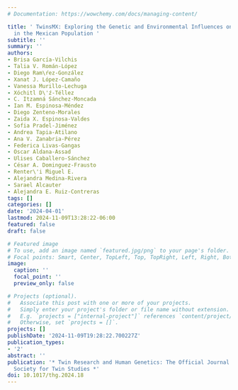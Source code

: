 ```yaml
---
# Documentation: https://wowchemy.com/docs/managing-content/

title: ' TwinsMX: Exploring the Genetic and Environmental Influences on Health Traits
  in the Mexican Population '
subtitle: ''
summary: ''
authors:
- Brisa García-Vilchis
- Talia V. Román-López
- Diego Ram\ŕez-González
- Xanat J. López-Camaño
- Vanessa Murillo-Lechuga
- Xóchitl D\'ź-Téllez
- C. Itzamná Sánchez-Moncada
- Ian M. Espinosa-Méndez
- Diego Zenteno-Morales
- Zaida X. Espinosa-Valdes
- Sofia Pradel-Jiménez
- Andrea Tapia-Atilano
- Ana V. Zanabria-Pérez
- Federica Livas-Gangas
- Oscar Aldana-Assad
- Ulises Caballero-Sánchez
- César A. Dominguez-Frausto
- Renter\'i ́Miguel E.
- Alejandra Medina-Rivera
- Sarael Alcauter
- Alejandra E. Ruiz-Contreras
tags: []
categories: []
date: '2024-04-01'
lastmod: 2024-11-09T13:28:22-06:00
featured: false
draft: false

# Featured image
# To use, add an image named `featured.jpg/png` to your page's folder.
# Focal points: Smart, Center, TopLeft, Top, TopRight, Left, Right, BottomLeft, Bottom, BottomRight.
image:
  caption: ''
  focal_point: ''
  preview_only: false

# Projects (optional).
#   Associate this post with one or more of your projects.
#   Simply enter your project's folder or file name without extension.
#   E.g. `projects = ["internal-project"]` references `content/project/deep-learning/index.md`.
#   Otherwise, set `projects = []`.
projects: []
publishDate: '2024-11-09T19:28:22.700227Z'
publication_types:
- '2'
abstract: ''
publication: '* Twin Research and Human Genetics: The Official Journal of the International
  Society for Twin Studies *'
doi: 10.1017/thg.2024.18
---
```

